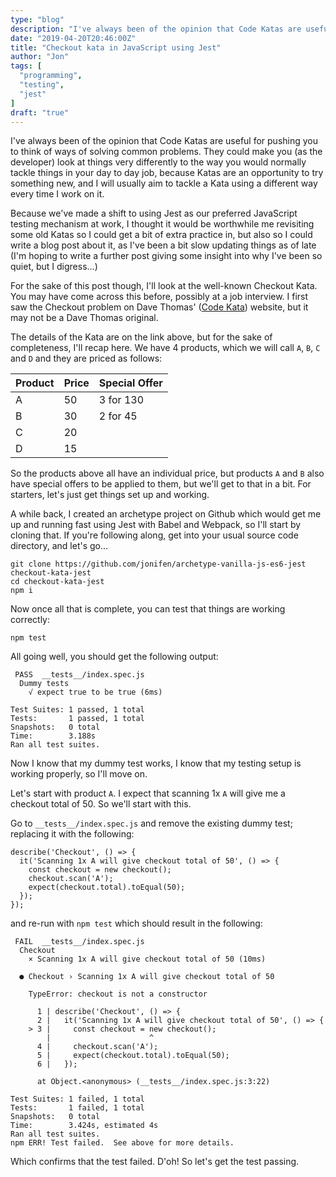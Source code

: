 ```yaml
---
type: "blog"
description: "I've always been of the opinion that Code Katas are useful for pushing you to think of ways of solving common problems. They could make you (as the developer) look at things very differently to the way you would normally tackle things in your day to day job, because Katas are an opportunity to try something new, and I will usually aim to tackle a Kata using a different way every time I work on it."
date: "2019-04-20T20:46:00Z"
title: "Checkout kata in JavaScript using Jest"
author: "Jon"
tags: [
  "programming",
  "testing",
  "jest"
]
draft: "true"
---
```


I've always been of the opinion that Code Katas are useful for pushing you to think of ways of solving common problems. They could make you (as the developer) look at things very differently to the way you would normally tackle things in your day to day job, because Katas are an opportunity to try something new, and I will usually aim to tackle a Kata using a different way every time I work on it.

Because we've made a shift to using Jest as our preferred JavaScript testing mechanism at work, I thought it would be worthwhile me revisiting some old Katas so I could get a bit of extra practice in, but also so I could write a blog post about it, as I've been a bit slow updating things as of late (I'm hoping to write a further post giving some insight into why I've been so quiet, but I digress...)

For the sake of this post though, I'll look at the well-known Checkout Kata. You may have come across this before, possibly at a job interview. I first saw the Checkout problem on Dave Thomas' ([Code Kata](http://codekata.com/kata/kata09-back-to-the-checkout/)) website, but it may not be a Dave Thomas original.

The details of the Kata are on the link above, but for the sake of completeness, I'll recap here. We have 4 products, which we will call `A`, `B`, `C` and `D` and they are priced as follows:

|  Product  |  Price  |  Special Offer  |
|-----------|---------|-----------------|
|  A  |  50  |  3 for 130  |
|  B  |  30  |  2 for 45  |
|  C  |  20  ||
|  D  |  15  ||

So the products above all have an individual price, but products `A` and `B` also have special offers to be applied to them, but we'll get to that in a bit. For starters, let's just get things set up and working.

A while back, I created an archetype project on Github which would get me up and running fast using Jest with Babel and Webpack, so I'll start by cloning that. If you're following along, get into your usual source code directory, and let's go...

```
git clone https://github.com/jonifen/archetype-vanilla-js-es6-jest checkout-kata-jest
cd checkout-kata-jest
npm i
```

Now once all that is complete, you can test that things are working correctly:

```
npm test
```

All going well, you should get the following output:

```
 PASS  __tests__/index.spec.js
  Dummy tests
    √ expect true to be true (6ms)

Test Suites: 1 passed, 1 total
Tests:       1 passed, 1 total
Snapshots:   0 total
Time:        3.188s
Ran all test suites.
```

Now I know that my dummy test works, I know that my testing setup is working properly, so I'll move on.

Let's start with product `A`. I expect that scanning 1x `A` will give me a checkout total of 50. So we'll start with this.

Go to `__tests__/index.spec.js` and remove the existing dummy test; replacing it with the following:

```
describe('Checkout', () => {
  it('Scanning 1x A will give checkout total of 50', () => {
    const checkout = new checkout();
    checkout.scan('A');
    expect(checkout.total).toEqual(50);
  });
});
```

and re-run with `npm test` which should result in the following:

```
 FAIL  __tests__/index.spec.js
  Checkout
    × Scanning 1x A will give checkout total of 50 (10ms)

  ● Checkout › Scanning 1x A will give checkout total of 50

    TypeError: checkout is not a constructor

      1 | describe('Checkout', () => {
      2 |   it('Scanning 1x A will give checkout total of 50', () => {
    > 3 |     const checkout = new checkout();
        |                      ^
      4 |     checkout.scan('A');
      5 |     expect(checkout.total).toEqual(50);
      6 |   });

      at Object.<anonymous> (__tests__/index.spec.js:3:22)

Test Suites: 1 failed, 1 total
Tests:       1 failed, 1 total
Snapshots:   0 total
Time:        3.424s, estimated 4s
Ran all test suites.
npm ERR! Test failed.  See above for more details.
```

Which confirms that the test failed. D'oh! So let's get the test passing.

